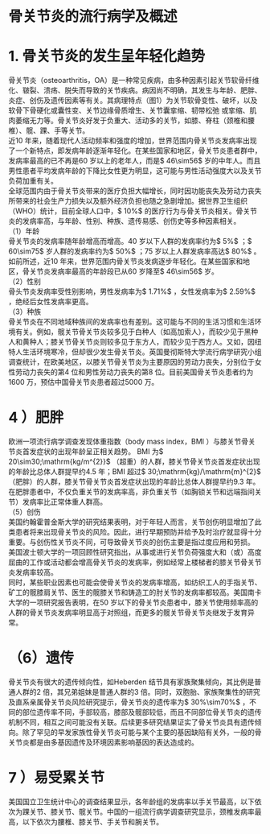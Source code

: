 # 骨关节炎的流行病学及概述  
# 1.  骨关节炎的发生呈年轻化趋势  
骨关节炎（osteoarthritis，OA）是一种常见疾病，由多种因素引起关节软骨纤维化、皲裂、溃疡、脱失而导致的关节疾病。病因尚不明确，其发生与年龄、肥胖、炎症、创伤及遗传因素等有关。其病理特点（图1）为关节软骨变性、破坏，以及软骨下骨硬化或囊性变、关节边缘骨质增生、关节囊挛缩、韧带松弛 或挛缩、肌肉萎缩无力等。骨关节炎好发于负重大、活动多的关节，如膝、脊柱（颈椎和腰椎）、髋、踝、手等关节。  
近10 年来，随着现代人活动频率和强度的增加，世界范围内骨关节炎发病率出现了一个新特点，即发病年龄逐渐年轻化。在某些国家和地区，骨关节炎患者群中，发病率最高的已不再是60 岁以上的老年人，而是$ 46\sim56$  岁的中年人。而且男性患者平均发病年龄的下降比女性更为明显，这可能与男性活动强度大以及关节负荷加重有关。  
全球范围内由于骨关节炎带来的医疗负担大幅增长，同时因功能丧失及劳动力丧失所带来的社会生产力损失以及额外经济负担也随之急剧增加。据世界卫生组织（WHO）统计，目前全球人口中，$ 10\%$  的医疗行为与骨关节炎相关。骨关节炎的发病率高，与年龄、性别、种族、遗传易感、创伤史等多种因素相关。  
（1）年龄  
骨关节炎的发病率随年龄增高而增高。40 岁以下人群的发病率约为$ 5\%$ ；$ 60\sim75$  岁人群的发病率约为$ 50\%$ ；75 岁以上人群发病率高达$ 80\%$ 。如前所述，近10 年来，世界范围内骨关节炎发病逐步年轻化。在某些国家和地区，骨关节炎发病率最高的年龄段已从60 岁降至$ 46\sim56$  岁。  
（2）性别  
骨头节炎发病率受性别影响，男性发病率为$ 1.71\%$ ，女性发病率为$ 2.59\%$ ，绝经后女性发病率更高。  
（3）种族  
骨关节炎在不同地域种族间的发病率也有差别。这可能与不同的生活习惯和生活环境有关。例如，髋关节骨关节炎较多见于白种人（如高加索人），而较少见于黑种人和黄种人；膝关节骨关节炎则较多见于东方人，而较少见于西方人。又如，因纽特人生活环境寒冷，但却很少发生骨关节炎。英国曼彻斯特大学流行病学研究小组调查统计，在欧美地区，以膝关节骨关节炎为主要原因的劳动力丧失，分别位于女性劳动力丧失的第4 位和男性劳动力丧失的第8 位。目前美国骨关节炎患者约为1600 万，预估中国骨关节炎患者超过5000 万。  
# 4 ）肥胖  
欧洲一项流行病学调查发现体重指数（body mass index，BMI ）与膝关节骨关节炎首发症状的出现年龄呈正相关趋势。 BMI 为$ 20\sim30\;\mathrm{kg/m^{2}}$    （超重）的人群，膝关节骨关节炎首发症状出现的年龄比总体人群提早约4.5 年；BMI 超过$ 30\;\mathrm{kg}/\mathrm{m}^{2}$    （肥胖）的人群，膝关节骨关节炎首发症状出现的年龄比总体人群提早约9.3 年。在肥胖患者中，不仅负重关节的发病率高，非负重关节（如胸锁关节和远端指间关节）发病率比正常体重人群高。  
（5）创伤  
美国约翰霍普金斯大学的研究结果表明，对于年轻人而言，关节创伤明显增加了此类患者将来出现骨关节炎的风险。因此，进行早期预防并给予及时治疗就显得十分重要。与创伤性关节炎不同，可导致骨关节炎的创伤主要是指过度应用和劳损。  
美国波士顿大学的一项回顾性研究指出，从事或进行关节负荷强度大和（或）高度屈曲的工作或活动都会增高骨关节炎的发病率，例如经常上楼梯者的膝关节骨关节炎发病率较高。  
同时，某些职业因素也可能会使骨关节炎的发病率增高，如纺织工人的手指关节、矿工的髋膝肩关节、医生的髋膝关节和铸造工的肘关节的发病率都较高。美国南卡大学的一项研究报告表明，在50 岁以下的骨关节炎患者中，膝关节使用频率高的人群的骨关节炎发病率明显高于对照组，而更多的髋关节骨关节炎继发于发育异常。  
# （6）遗传  
骨关节炎有很大的遗传倾向性，如Heberden 结节具有家族聚集倾向，其比例是普通人群的2 倍，其兄弟姐妹是普通人群的3 倍。同时，双胞胎、家族聚集性的研究及直系亲属骨关节炎风险研究提示，骨关节炎的遗传率为$ 30\%\sim70\%$ ，不同的部位遗传率不同，手部较高，膝部及髋部较低，而且不同部位骨关节炎的遗传机制不同，相互之间可能没有关联。后续更多研究结果证实了骨关节炎具有遗传倾向。除了罕见的早发家族性骨关节炎可能与某个主要的基因缺陷有关外，一般的骨关节炎都是由多基因遗传及环境因素影响基因的表达造成的。  
# 7 ）易受累关节  
美国国立卫生统计中心的调查结果显示，各年龄组的发病率以手关节最高，以下依次为踝关节、膝关节、髋关节。中国的一组流行病学调查研究显示，颈椎发病率最高，以下依次为腰椎、膝关节、手关节和腕关节。  

